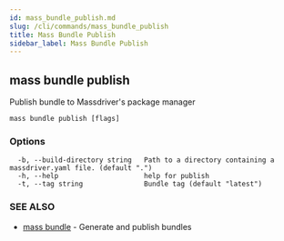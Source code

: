 ```yaml
---
id: mass_bundle_publish.md
slug: /cli/commands/mass_bundle_publish
title: Mass Bundle Publish
sidebar_label: Mass Bundle Publish
---
```

## mass bundle publish

Publish bundle to Massdriver's package manager

```
mass bundle publish [flags]
```

### Options

```
  -b, --build-directory string   Path to a directory containing a massdriver.yaml file. (default ".")
  -h, --help                     help for publish
  -t, --tag string               Bundle tag (default "latest")
```

### SEE ALSO

* [mass bundle](/cli/commands/mass_bundle)	 - Generate and publish bundles
